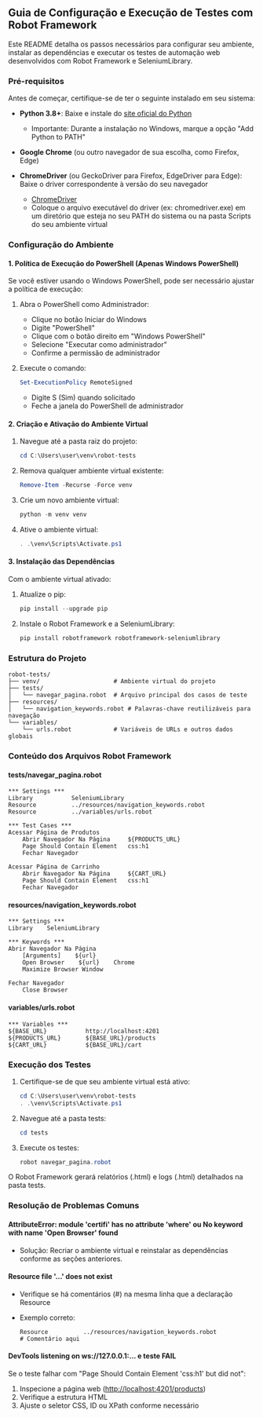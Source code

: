 ## Guia de Configuração e Execução de Testes com Robot Framework

Este README detalha os passos necessários para configurar seu ambiente, instalar as dependências e executar os testes de automação web desenvolvidos com Robot Framework e SeleniumLibrary.

### Pré-requisitos

Antes de começar, certifique-se de ter o seguinte instalado em seu sistema:

- **Python 3.8+**: Baixe e instale do [site oficial do Python](https://www.python.org/downloads/)
  - Importante: Durante a instalação no Windows, marque a opção "Add Python to PATH"

- **Google Chrome** (ou outro navegador de sua escolha, como Firefox, Edge)

- **ChromeDriver** (ou GeckoDriver para Firefox, EdgeDriver para Edge): Baixe o driver correspondente à versão do seu navegador
  - [ChromeDriver](https://chromedriver.chromium.org/downloads)
  - Coloque o arquivo executável do driver (ex: chromedriver.exe) em um diretório que esteja no seu PATH do sistema ou na pasta Scripts do seu ambiente virtual

### Configuração do Ambiente

#### 1. Política de Execução do PowerShell (Apenas Windows PowerShell)

Se você estiver usando o Windows PowerShell, pode ser necessário ajustar a política de execução:

1. Abra o PowerShell como Administrador:
   - Clique no botão Iniciar do Windows
   - Digite "PowerShell"
   - Clique com o botão direito em "Windows PowerShell"
   - Selecione "Executar como administrador"
   - Confirme a permissão de administrador

2. Execute o comando:

   ```powershell
   Set-ExecutionPolicy RemoteSigned
   ```

   - Digite S (Sim) quando solicitado
   - Feche a janela do PowerShell de administrador

#### 2. Criação e Ativação do Ambiente Virtual

1. Navegue até a pasta raiz do projeto:

   ```powershell
   cd C:\Users\user\venv\robot-tests
   ```

2. Remova qualquer ambiente virtual existente:

   ```powershell
   Remove-Item -Recurse -Force venv
   ```

3. Crie um novo ambiente virtual:

   ```powershell
   python -m venv venv
   ```

4. Ative o ambiente virtual:

   ```powershell
   . .\venv\Scripts\Activate.ps1
   ```

#### 3. Instalação das Dependências

Com o ambiente virtual ativado:

1. Atualize o pip:

   ```powershell
   pip install --upgrade pip
   ```

2. Instale o Robot Framework e a SeleniumLibrary:

   ```powershell
   pip install robotframework robotframework-seleniumlibrary
   ```

### Estrutura do Projeto

```
robot-tests/
├── venv/                     # Ambiente virtual do projeto
├── tests/
│   └── navegar_pagina.robot  # Arquivo principal dos casos de teste
├── resources/
│   └── navigation_keywords.robot # Palavras-chave reutilizáveis para navegação
└── variables/
    └── urls.robot            # Variáveis de URLs e outros dados globais
```

### Conteúdo dos Arquivos Robot Framework

#### tests/navegar_pagina.robot

```robotframework
*** Settings ***
Library           SeleniumLibrary
Resource          ../resources/navigation_keywords.robot
Resource          ../variables/urls.robot

*** Test Cases ***
Acessar Página de Produtos
    Abrir Navegador Na Página     ${PRODUCTS_URL}
    Page Should Contain Element   css:h1
    Fechar Navegador

Acessar Página de Carrinho
    Abrir Navegador Na Página     ${CART_URL}
    Page Should Contain Element   css:h1
    Fechar Navegador
```

#### resources/navigation_keywords.robot

```robotframework
*** Settings ***
Library    SeleniumLibrary

*** Keywords ***
Abrir Navegador Na Página
    [Arguments]    ${url}
    Open Browser    ${url}    Chrome
    Maximize Browser Window

Fechar Navegador
    Close Browser
```

#### variables/urls.robot

```robotframework
*** Variables ***
${BASE_URL}           http://localhost:4201
${PRODUCTS_URL}       ${BASE_URL}/products
${CART_URL}           ${BASE_URL}/cart
```

### Execução dos Testes

1. Certifique-se de que seu ambiente virtual está ativo:

   ```powershell
   cd C:\Users\user\venv\robot-tests
   . .\venv\Scripts\Activate.ps1
   ```

2. Navegue até a pasta tests:

   ```powershell
   cd tests
   ```

3. Execute os testes:

   ```powershell
   robot navegar_pagina.robot
   ```

O Robot Framework gerará relatórios (.html) e logs (.html) detalhados na pasta tests.

### Resolução de Problemas Comuns

#### AttributeError: module 'certifi' has no attribute 'where' ou No keyword with name 'Open Browser' found

- Solução: Recriar o ambiente virtual e reinstalar as dependências conforme as seções anteriores.

#### Resource file '...' does not exist

- Verifique se há comentários (#) na mesma linha que a declaração Resource
- Exemplo correto:

  ```robotframework
  Resource          ../resources/navigation_keywords.robot
  # Comentário aqui
  ```

#### DevTools listening on ws://127.0.0.1:... e teste FAIL

Se o teste falhar com "Page Should Contain Element 'css:h1' but did not":

1. Inspecione a página web (<http://localhost:4201/products>)
2. Verifique a estrutura HTML
3. Ajuste o seletor CSS, ID ou XPath conforme necessário
